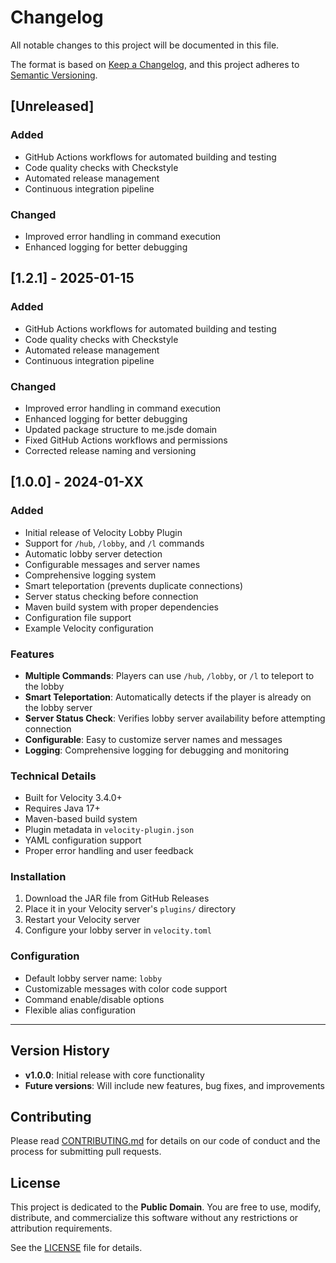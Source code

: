 # Changelog

All notable changes to this project will be documented in this file.

The format is based on [Keep a Changelog](https://keepachangelog.com/en/1.0.0/),
and this project adheres to [Semantic Versioning](https://semver.org/spec/v2.0.0.html).

## [Unreleased]

### Added
- GitHub Actions workflows for automated building and testing
- Code quality checks with Checkstyle
- Automated release management
- Continuous integration pipeline

### Changed
- Improved error handling in command execution
- Enhanced logging for better debugging

## [1.2.1] - 2025-01-15

### Added
- GitHub Actions workflows for automated building and testing
- Code quality checks with Checkstyle
- Automated release management
- Continuous integration pipeline

### Changed
- Improved error handling in command execution
- Enhanced logging for better debugging
- Updated package structure to me.jsde domain
- Fixed GitHub Actions workflows and permissions
- Corrected release naming and versioning

## [1.0.0] - 2024-01-XX

### Added
- Initial release of Velocity Lobby Plugin
- Support for `/hub`, `/lobby`, and `/l` commands
- Automatic lobby server detection
- Configurable messages and server names
- Comprehensive logging system
- Smart teleportation (prevents duplicate connections)
- Server status checking before connection
- Maven build system with proper dependencies
- Configuration file support
- Example Velocity configuration

### Features
- **Multiple Commands**: Players can use `/hub`, `/lobby`, or `/l` to teleport to the lobby
- **Smart Teleportation**: Automatically detects if the player is already on the lobby server
- **Server Status Check**: Verifies lobby server availability before attempting connection
- **Configurable**: Easy to customize server names and messages
- **Logging**: Comprehensive logging for debugging and monitoring

### Technical Details
- Built for Velocity 3.4.0+
- Requires Java 17+
- Maven-based build system
- Plugin metadata in `velocity-plugin.json`
- YAML configuration support
- Proper error handling and user feedback

### Installation
1. Download the JAR file from GitHub Releases
2. Place it in your Velocity server's `plugins/` directory
3. Restart your Velocity server
4. Configure your lobby server in `velocity.toml`

### Configuration
- Default lobby server name: `lobby`
- Customizable messages with color code support
- Command enable/disable options
- Flexible alias configuration

---

## Version History

- **v1.0.0**: Initial release with core functionality
- **Future versions**: Will include new features, bug fixes, and improvements

## Contributing

Please read [CONTRIBUTING.md](CONTRIBUTING.md) for details on our code of conduct and the process for submitting pull requests.

## License

This project is dedicated to the **Public Domain**. You are free to use, modify, distribute, and commercialize this software without any restrictions or attribution requirements.

See the [LICENSE](LICENSE) file for details.
